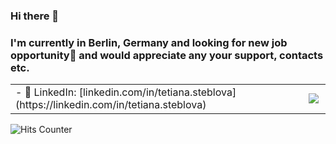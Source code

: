 ### Hi there 👋
### I'm currently in Berlin, Germany and looking for new job opportunity🔭 and would appreciate any your support, contacts etc.

<!--
**ximzavivka/ximzavivka** is a ✨ _special_ ✨ repository because its `README.md` (this file) appears on your GitHub profile.

Here are some ideas to get you started:

- 🔭 I’m currently working on ...
- 🌱 I’m currently learning ...
- 👯 I’m looking to collaborate on ...
- 🤔 I’m looking for help with ...
- 💬 Ask me about ...
- 📫 How to reach me: ...
- 😄 Pronouns: ...
- ⚡ Fun fact: ...
-->

<table>
<tbody>
  <tr>
    <td>      
- 👥 LinkedIn: [linkedin.com/in/tetiana.steblova](https://linkedin.com/in/tetiana.steblova)
    </td>
    <td><img align="left" src="https://github-readme-stats.vercel.app/api?username=ximzavivka&show_icons=true&hide_border=true&hide_title=true&include_all_commits=true&count_private=true&hide_rank=true" />
    </td>
  </tr>
</tbody>
</table>

![Hits Counter](https://hits.seeyoufarm.com/api/count/incr/badge.svg?url=https%3A%2F%2Fgithub.com%2Fximzavivka)
